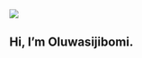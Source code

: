 


##

<img src="https://i.pinimg.com/564x/91/0b/e1/910be13674c79ffc837a8d89747cd295.jpg">

##
 ## Hi, I’m Oluwasijibomi.

<!---
Imnaseli/Imnaseli is a ✨ special ✨ repository because its `README.md` (this file) appears on your GitHub profile.
You can click the Preview link to take a look at your changes.
--->
